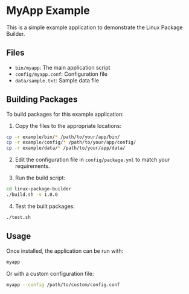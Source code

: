 # MyApp Example

This is a simple example application to demonstrate the Linux Package Builder.

## Files

- `bin/myapp`: The main application script
- `config/myapp.conf`: Configuration file
- `data/sample.txt`: Sample data file

## Building Packages

To build packages for this example application:

1. Copy the files to the appropriate locations:

```bash
cp -r example/bin/* /path/to/your/app/bin/
cp -r example/config/* /path/to/your/app/config/
cp -r example/data/* /path/to/your/app/data/
```

2. Edit the configuration file in `config/package.yml` to match your requirements.

3. Run the build script:

```bash
cd linux-package-builder
./build.sh -v 1.0.0
```

4. Test the built packages:

```bash
./test.sh
```

## Usage

Once installed, the application can be run with:

```bash
myapp
```

Or with a custom configuration file:

```bash
myapp --config /path/to/custom/config.conf
``` 